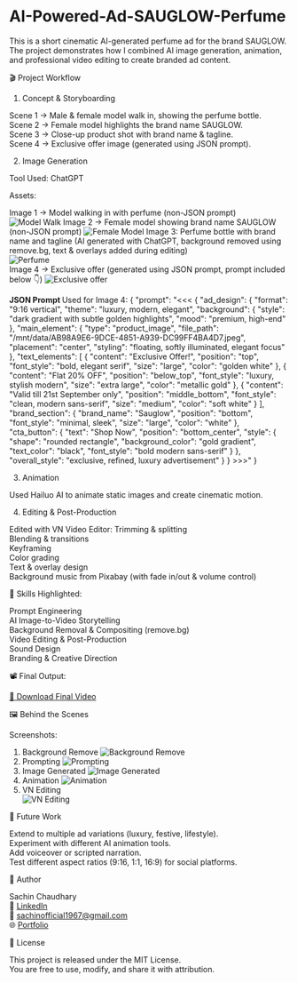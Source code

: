 # AI-Powered-Ad-SAUGLOW-Perfume
This is a short cinematic AI-generated perfume ad for the brand SAUGLOW. The project demonstrates how I combined AI image generation, animation, and professional video editing to create branded ad content.

🎬 Project Workflow

1. Concept & Storyboarding

Scene 1 → Male & female model walk in, showing the perfume bottle.<br>
Scene 2 → Female model highlights the brand name SAUGLOW.<br>
Scene 3 → Close-up product shot with brand name & tagline.<br>
Scene 4 → Exclusive offer image (generated using JSON prompt).<br>

2. Image Generation

Tool Used: ChatGPT

Assets:

Image 1 → Model walking in with perfume (non-JSON prompt)
![Model Walk](Walksin.png) 
Image 2 → Female model showing brand name SAUGLOW (non-JSON prompt)
![Female Model](FemaleModel.png)
Image 3: Perfume bottle with brand name and tagline (AI generated with ChatGPT, background removed using remove.bg, text & overlays added during editing)<br>
![Perfume](Perfume.png)
<br>
Image 4 → Exclusive offer (generated using JSON prompt, prompt included below 👇)
![Exclusive offer](Exclusiveoffer.jpeg)

<b>JSON Prompt </b> Used for Image 4:
{
  "prompt": "<<< {
  "ad_design": {
    "format": "9:16 vertical",
    "theme": "luxury, modern, elegant",
    "background": {
      "style": "dark gradient with subtle golden highlights",
      "mood": "premium, high-end"
    },
    "main_element": {
      "type": "product_image",
      "file_path": "/mnt/data/AB98A9E6-9DCE-4851-A939-DC99FF4BA4D7.jpeg",
      "placement": "center",
      "styling": "floating, softly illuminated, elegant focus"
    },
    "text_elements": [
      {
        "content": "Exclusive Offer!",
        "position": "top",
        "font_style": "bold, elegant serif",
        "size": "large",
        "color": "golden white"
      },
      {
        "content": "Flat 20% OFF",
        "position": "below_top",
        "font_style": "luxury, stylish modern",
        "size": "extra large",
        "color": "metallic gold"
      },
      {
        "content": "Valid till 21st September only",
        "position": "middle_bottom",
        "font_style": "clean, modern sans-serif",
        "size": "medium",
        "color": "soft white"
      }
    ],
    "brand_section": {
      "brand_name": "Sauglow",
      "position": "bottom",
      "font_style": "minimal, sleek",
      "size": "large",
      "color": "white"
    },
    "cta_button": {
      "text": "Shop Now",
      "position": "bottom_center",
      "style": {
        "shape": "rounded rectangle",
        "background_color": "gold gradient",
        "text_color": "black",
        "font_style": "bold modern sans-serif"
      }
    },
    "overall_style": "exclusive, refined, luxury advertisement"
  }
} >>>"
}

3. Animation

Used Hailuo AI to animate static images and create cinematic motion.

4. Editing & Post-Production

Edited with VN Video Editor:
Trimming & splitting<br>
Blending & transitions<br>
Keyframing<br>
Color grading<br>
Text & overlay design<br>
Background music from Pixabay (with fade in/out & volume control)<br>

🎨 Skills Highlighted:

Prompt Engineering<br>
AI Image-to-Video Storytelling<br>
Background Removal & Compositing (remove.bg)<br>
Video Editing & Post-Production<br>
Sound Design<br>
Branding & Creative Direction<br>

📽️ Final Output:

[🎥 Download Final Video](sauglowad.mp4)

🖼️ Behind the Scenes

Screenshots:
1. Background Remove
![Background Remove](removebg.png)
2. Prompting
![Prompting](prompting.png)
3. Image Generated
![Image Generated](Imgen.png)
4. Animation
![Animation](Animation.png)
5. VN Editing <br>
![VN Editing](vneditng.jpeg) 

🔮 Future Work

Extend to multiple ad variations (luxury, festive, lifestyle).<br>
Experiment with different AI animation tools.<br>
Add voiceover or scripted narration.<br>
Test different aspect ratios (9:16, 1:1, 16:9) for social platforms.<br>

👤 Author

Sachin Chaudhary<br>
💼 [LinkedIn](https://www.linkedin.com/in/sachindecodes)  
📧 [sachinofficial1967@gmail.com](mailto:sachinofficial1967@gmail.com)  
🌐 [Portfolio](https://sachin-chaudhary-l2vbqho.gamma.site/)  

📜 License

This project is released under the MIT License.<br>
You are free to use, modify, and share it with attribution.

